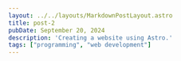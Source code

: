 ```yaml
---
layout: ../../layouts/MarkdownPostLayout.astro
title: post-2
pubDate: September 20, 2024
description: 'Creating a website using Astro.'
tags: ["programming", "web development"]
---
```



